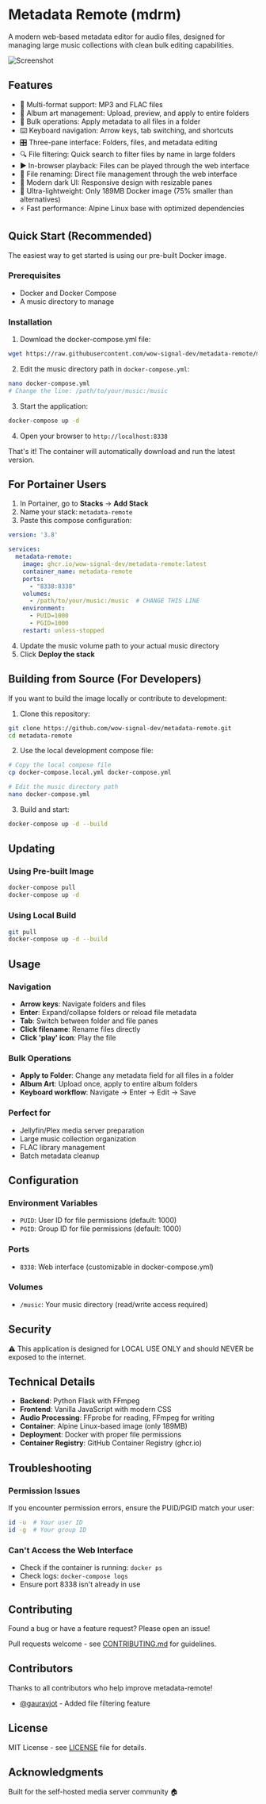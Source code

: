 # Metadata Remote (mdrm)

A modern web-based metadata editor for audio files, designed for managing large music collections with clean bulk editing capabilities.

![Screenshot](screenshots/main-interface.png)

## Features

- 🎵 Multi-format support: MP3 and FLAC files
- 🎨 Album art management: Upload, preview, and apply to entire folders
- 📁 Bulk operations: Apply metadata to all files in a folder
- ⌨️ Keyboard navigation: Arrow keys, tab switching, and shortcuts
- 🎛️ Three-pane interface: Folders, files, and metadata editing
- 🔍 File filtering: Quick search to filter files by name in large folders
- ▶️ In-browser playback: Files can be played through the web interface
- 🔄 File renaming: Direct file management through the web interface
- 🌙 Modern dark UI: Responsive design with resizable panes
- 🚀 Ultra-lightweight: Only 189MB Docker image (75% smaller than alternatives)
- ⚡ Fast performance: Alpine Linux base with optimized dependencies

## Quick Start (Recommended)

The easiest way to get started is using our pre-built Docker image.

### Prerequisites
- Docker and Docker Compose
- A music directory to manage

### Installation

1. Download the docker-compose.yml file:
```bash
wget https://raw.githubusercontent.com/wow-signal-dev/metadata-remote/main/docker-compose.yml
```

2. Edit the music directory path in `docker-compose.yml`:
```bash
nano docker-compose.yml
# Change the line: /path/to/your/music:/music
```

3. Start the application:
```bash
docker-compose up -d
```

4. Open your browser to `http://localhost:8338`

That's it! The container will automatically download and run the latest version.

## For Portainer Users

1. In Portainer, go to **Stacks** → **Add Stack**
2. Name your stack: `metadata-remote`
3. Paste this compose configuration:

```yaml
version: '3.8'

services:
  metadata-remote:
    image: ghcr.io/wow-signal-dev/metadata-remote:latest
    container_name: metadata-remote
    ports:
      - "8338:8338"
    volumes:
      - /path/to/your/music:/music  # CHANGE THIS LINE
    environment:
      - PUID=1000
      - PGID=1000
    restart: unless-stopped
```

4. Update the music volume path to your actual music directory
5. Click **Deploy the stack**

## Building from Source (For Developers)

If you want to build the image locally or contribute to development:

1. Clone this repository:
```bash
git clone https://github.com/wow-signal-dev/metadata-remote.git
cd metadata-remote
```

2. Use the local development compose file:
```bash
# Copy the local compose file
cp docker-compose.local.yml docker-compose.yml

# Edit the music directory path
nano docker-compose.yml
```

3. Build and start:
```bash
docker-compose up -d --build
```

## Updating

### Using Pre-built Image
```bash
docker-compose pull
docker-compose up -d
```

### Using Local Build
```bash
git pull
docker-compose up -d --build
```

## Usage

### Navigation
- **Arrow keys**: Navigate folders and files
- **Enter**: Expand/collapse folders or reload file metadata
- **Tab**: Switch between folder and file panes
- **Click filename**: Rename files directly
- **Click 'play' icon**: Play the file

### Bulk Operations
- **Apply to Folder**: Change any metadata field for all files in a folder
- **Album Art**: Upload once, apply to entire album folders
- **Keyboard workflow**: Navigate → Enter → Edit → Save

### Perfect for
- Jellyfin/Plex media server preparation
- Large music collection organization
- FLAC library management
- Batch metadata cleanup

## Configuration

### Environment Variables
- `PUID`: User ID for file permissions (default: 1000)
- `PGID`: Group ID for file permissions (default: 1000)

### Ports
- `8338`: Web interface (customizable in docker-compose.yml)

### Volumes
- `/music`: Your music directory (read/write access required)

## Security

⚠️ This application is designed for LOCAL USE ONLY and should NEVER be exposed to the internet.

## Technical Details

- **Backend**: Python Flask with FFmpeg
- **Frontend**: Vanilla JavaScript with modern CSS
- **Audio Processing**: FFprobe for reading, FFmpeg for writing
- **Container**: Alpine Linux-based image (only 189MB)
- **Deployment**: Docker with proper file permissions
- **Container Registry**: GitHub Container Registry (ghcr.io)

## Troubleshooting

### Permission Issues
If you encounter permission errors, ensure the PUID/PGID match your user:
```bash
id -u  # Your user ID
id -g  # Your group ID
```

### Can't Access the Web Interface
- Check if the container is running: `docker ps`
- Check logs: `docker-compose logs`
- Ensure port 8338 isn't already in use

## Contributing

Found a bug or have a feature request? Please open an issue!

Pull requests welcome - see [CONTRIBUTING.md](CONTRIBUTING.md) for guidelines.

## Contributors

Thanks to all contributors who help improve metadata-remote!

- [@gauravjot](https://github.com/gauravjot) - Added file filtering feature

## License

MIT License - see [LICENSE](LICENSE) file for details.

## Acknowledgments

Built for the self-hosted media server community 🏠
